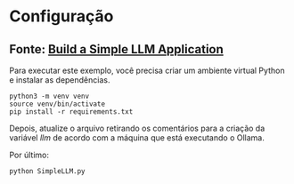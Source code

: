 # Configuração
## Fonte: [Build a Simple LLM Application](https://python.langchain.com/docs/tutorials/llm_chain/)
Para executar este exemplo, você precisa criar um ambiente virtual Python e instalar as dependências.

```
python3 -m venv venv
source venv/bin/activate
pip install -r requirements.txt
```

Depois, atualize o arquivo retirando os comentários para a criação da variável _llm_ de acordo com a máquina que está executando o Ollama.

Por último:

```
python SimpleLLM.py
```

